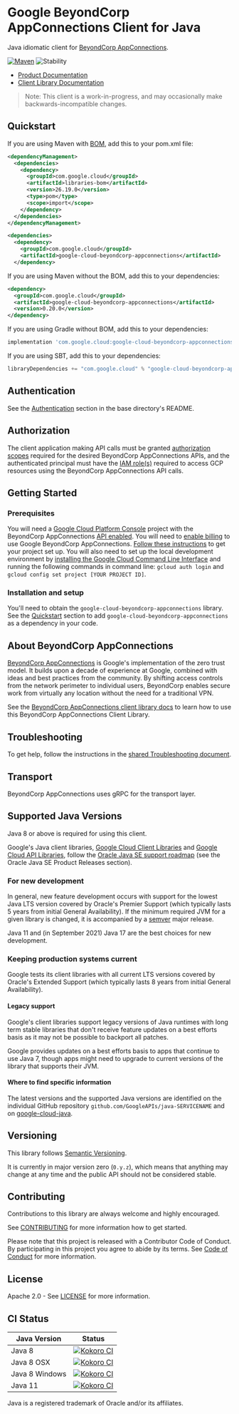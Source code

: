 # Google BeyondCorp AppConnections Client for Java

Java idiomatic client for [BeyondCorp AppConnections][product-docs].

[![Maven][maven-version-image]][maven-version-link]
![Stability][stability-image]

- [Product Documentation][product-docs]
- [Client Library Documentation][javadocs]

> Note: This client is a work-in-progress, and may occasionally
> make backwards-incompatible changes.


## Quickstart


If you are using Maven with [BOM][libraries-bom], add this to your pom.xml file:

```xml
<dependencyManagement>
  <dependencies>
    <dependency>
      <groupId>com.google.cloud</groupId>
      <artifactId>libraries-bom</artifactId>
      <version>26.19.0</version>
      <type>pom</type>
      <scope>import</scope>
    </dependency>
  </dependencies>
</dependencyManagement>

<dependencies>
  <dependency>
    <groupId>com.google.cloud</groupId>
    <artifactId>google-cloud-beyondcorp-appconnections</artifactId>
  </dependency>
```

If you are using Maven without the BOM, add this to your dependencies:

<!-- {x-version-update-start:google-cloud-beyondcorp-appconnections:released} -->

```xml
<dependency>
  <groupId>com.google.cloud</groupId>
  <artifactId>google-cloud-beyondcorp-appconnections</artifactId>
  <version>0.20.0</version>
</dependency>
```

If you are using Gradle without BOM, add this to your dependencies:

```Groovy
implementation 'com.google.cloud:google-cloud-beyondcorp-appconnections:0.20.0'
```

If you are using SBT, add this to your dependencies:

```Scala
libraryDependencies += "com.google.cloud" % "google-cloud-beyondcorp-appconnections" % "0.20.0"
```
<!-- {x-version-update-end} -->

## Authentication

See the [Authentication][authentication] section in the base directory's README.

## Authorization

The client application making API calls must be granted [authorization scopes][auth-scopes] required for the desired BeyondCorp AppConnections APIs, and the authenticated principal must have the [IAM role(s)][predefined-iam-roles] required to access GCP resources using the BeyondCorp AppConnections API calls.

## Getting Started

### Prerequisites

You will need a [Google Cloud Platform Console][developer-console] project with the BeyondCorp AppConnections [API enabled][enable-api].
You will need to [enable billing][enable-billing] to use Google BeyondCorp AppConnections.
[Follow these instructions][create-project] to get your project set up. You will also need to set up the local development environment by
[installing the Google Cloud Command Line Interface][cloud-cli] and running the following commands in command line:
`gcloud auth login` and `gcloud config set project [YOUR PROJECT ID]`.

### Installation and setup

You'll need to obtain the `google-cloud-beyondcorp-appconnections` library.  See the [Quickstart](#quickstart) section
to add `google-cloud-beyondcorp-appconnections` as a dependency in your code.

## About BeyondCorp AppConnections


[BeyondCorp AppConnections][product-docs] is Google's implementation of the zero trust model. It builds upon a decade of experience at Google, combined with ideas and best practices from the community. By shifting access controls from the network perimeter to individual users, BeyondCorp enables secure work from virtually any location without the need for a traditional VPN.

See the [BeyondCorp AppConnections client library docs][javadocs] to learn how to
use this BeyondCorp AppConnections Client Library.






## Troubleshooting

To get help, follow the instructions in the [shared Troubleshooting document][troubleshooting].

## Transport

BeyondCorp AppConnections uses gRPC for the transport layer.

## Supported Java Versions

Java 8 or above is required for using this client.

Google's Java client libraries,
[Google Cloud Client Libraries][cloudlibs]
and
[Google Cloud API Libraries][apilibs],
follow the
[Oracle Java SE support roadmap][oracle]
(see the Oracle Java SE Product Releases section).

### For new development

In general, new feature development occurs with support for the lowest Java
LTS version covered by  Oracle's Premier Support (which typically lasts 5 years
from initial General Availability). If the minimum required JVM for a given
library is changed, it is accompanied by a [semver][semver] major release.

Java 11 and (in September 2021) Java 17 are the best choices for new
development.

### Keeping production systems current

Google tests its client libraries with all current LTS versions covered by
Oracle's Extended Support (which typically lasts 8 years from initial
General Availability).

#### Legacy support

Google's client libraries support legacy versions of Java runtimes with long
term stable libraries that don't receive feature updates on a best efforts basis
as it may not be possible to backport all patches.

Google provides updates on a best efforts basis to apps that continue to use
Java 7, though apps might need to upgrade to current versions of the library
that supports their JVM.

#### Where to find specific information

The latest versions and the supported Java versions are identified on
the individual GitHub repository `github.com/GoogleAPIs/java-SERVICENAME`
and on [google-cloud-java][g-c-j].

## Versioning


This library follows [Semantic Versioning](http://semver.org/).


It is currently in major version zero (``0.y.z``), which means that anything may change at any time
and the public API should not be considered stable.


## Contributing


Contributions to this library are always welcome and highly encouraged.

See [CONTRIBUTING][contributing] for more information how to get started.

Please note that this project is released with a Contributor Code of Conduct. By participating in
this project you agree to abide by its terms. See [Code of Conduct][code-of-conduct] for more
information.


## License

Apache 2.0 - See [LICENSE][license] for more information.

## CI Status

Java Version | Status
------------ | ------
Java 8 | [![Kokoro CI][kokoro-badge-image-2]][kokoro-badge-link-2]
Java 8 OSX | [![Kokoro CI][kokoro-badge-image-3]][kokoro-badge-link-3]
Java 8 Windows | [![Kokoro CI][kokoro-badge-image-4]][kokoro-badge-link-4]
Java 11 | [![Kokoro CI][kokoro-badge-image-5]][kokoro-badge-link-5]

Java is a registered trademark of Oracle and/or its affiliates.

[product-docs]: https://cloud.google.com/beyondcorp-enterprise/
[javadocs]: https://cloud.google.com/java/docs/reference/google-cloud-beyondcorp-appconnections/latest/overview
[kokoro-badge-image-1]: http://storage.googleapis.com/cloud-devrel-public/java/badges/google-cloud-java/java7.svg
[kokoro-badge-link-1]: http://storage.googleapis.com/cloud-devrel-public/java/badges/google-cloud-java/java7.html
[kokoro-badge-image-2]: http://storage.googleapis.com/cloud-devrel-public/java/badges/google-cloud-java/java8.svg
[kokoro-badge-link-2]: http://storage.googleapis.com/cloud-devrel-public/java/badges/google-cloud-java/java8.html
[kokoro-badge-image-3]: http://storage.googleapis.com/cloud-devrel-public/java/badges/google-cloud-java/java8-osx.svg
[kokoro-badge-link-3]: http://storage.googleapis.com/cloud-devrel-public/java/badges/google-cloud-java/java8-osx.html
[kokoro-badge-image-4]: http://storage.googleapis.com/cloud-devrel-public/java/badges/google-cloud-java/java8-win.svg
[kokoro-badge-link-4]: http://storage.googleapis.com/cloud-devrel-public/java/badges/google-cloud-java/java8-win.html
[kokoro-badge-image-5]: http://storage.googleapis.com/cloud-devrel-public/java/badges/google-cloud-java/java11.svg
[kokoro-badge-link-5]: http://storage.googleapis.com/cloud-devrel-public/java/badges/google-cloud-java/java11.html
[stability-image]: https://img.shields.io/badge/stability-preview-yellow
[maven-version-image]: https://img.shields.io/maven-central/v/com.google.cloud/google-cloud-beyondcorp-appconnections.svg
[maven-version-link]: https://central.sonatype.com/artifact/com.google.cloud/google-cloud-beyondcorp-appconnections/0.19.0
[authentication]: https://github.com/googleapis/google-cloud-java#authentication
[auth-scopes]: https://developers.google.com/identity/protocols/oauth2/scopes
[predefined-iam-roles]: https://cloud.google.com/iam/docs/understanding-roles#predefined_roles
[iam-policy]: https://cloud.google.com/iam/docs/overview#cloud-iam-policy
[developer-console]: https://console.developers.google.com/
[create-project]: https://cloud.google.com/resource-manager/docs/creating-managing-projects
[cloud-cli]: https://cloud.google.com/cli
[troubleshooting]: https://github.com/googleapis/google-cloud-java/blob/main/TROUBLESHOOTING.md
[contributing]: https://github.com/googleapis/google-cloud-java/blob/main/CONTRIBUTING.md
[code-of-conduct]: https://github.com/googleapis/google-cloud-java/blob/main/CODE_OF_CONDUCT.md#contributor-code-of-conduct
[license]: https://github.com/googleapis/google-cloud-java/blob/main/LICENSE
[enable-billing]: https://cloud.google.com/apis/docs/getting-started#enabling_billing
[enable-api]: https://console.cloud.google.com/flows/enableapi?apiid=beyondcorp-appconnections.googleapis.com
[libraries-bom]: https://github.com/GoogleCloudPlatform/cloud-opensource-java/wiki/The-Google-Cloud-Platform-Libraries-BOM
[shell_img]: https://gstatic.com/cloudssh/images/open-btn.png

[semver]: https://semver.org/
[cloudlibs]: https://cloud.google.com/apis/docs/client-libraries-explained
[apilibs]: https://cloud.google.com/apis/docs/client-libraries-explained#google_api_client_libraries
[oracle]: https://www.oracle.com/java/technologies/java-se-support-roadmap.html
[g-c-j]: http://github.com/googleapis/google-cloud-java
